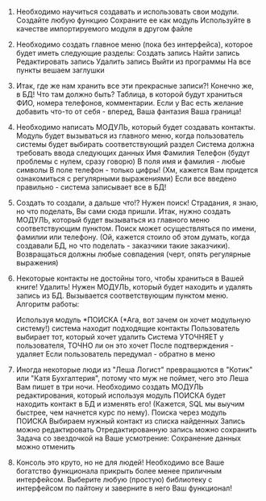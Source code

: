 1) Необходимо научиться создавать и использовать свои модули.
    Создайте любую функцию
    Сохраните ее как модуль
    Используйте в качестве импортируемого модуля в другом файле

2) Необходимо создать главное меню (пока без интерфейса), которое будет иметь следующие разделы:
    Создать запись
    Найти запись
    Редактировать запись
    Удалить запись
    Выйти из программы
На все пункты вешаем заглушки

3) Итак, где же нам хранить все эти прекрасные записи?! Конечно же, в БД! Что там должно быть?
Таблица, в которой будут храниться ФИО, номера телефонов, комментарии. Если у Вас есть желание добавить что-то от себя - вперед, Ваша фантазия Ваша граница!

4) Необходимо написать МОДУЛЬ, который будет создавать контакты.
   Модуль будет вызываться из главного меню, когда пользователь системы будет выбирать соответствующий раздел
   Система должна требовать ввода следующих данных
        Имя
        Фамилия
        Телефон (будут проблемы с нулем, сразу говорю)
    В поля имя и фамилия - любые символы
    В поле телефон - только цифры! (Хм, кажется Вам придется ознакомиться с регулярными выражениями)
    Если все введено правильно - система записывает все в БД!
    
5) Создать то создали, а дальше что!?
Нужен поиск! Страдания, я знаю, но что поделать, Вы сами сюда пришли.
Итак, нужно создать МОДУЛЬ, который будет вызываться из главного меню соответствующим пунктом. 
Поиск может осуществляться по имени, фамилии или телефону. (Ой, кажется стоило об этом думать, когда создавали БД, но что поделать - заказчики такие заказчики).
Возвращаться должны любые совпадения (черт, опять регулярные выражения)

6) Некоторые контакты не достойны того, чтобы храниться в Вашей книге! Удалить!
Нужен МОДУЛЬ, который будет находить и удалять запись из БД. Вызывается соответствующим пунктом меню.
Алгоритм работы:

    Используя модуль *ПОИСКА (*Ага, вот зачем он хочет модульную систему!) система находит подходящие контакты
    Пользователь выбирает тот, который хочет удалить
    Система УТОЧНЯЕТ у пользователя, ТОЧНО ли он это хочет
    После подтверждения - удаляет
    Если пользователь передумал - обратно в меню
    
7) Иногда некоторые люди из "Леша Логист" превращаются в "Котик" или "Катя Бухгалтерия", потому что муж не поймет, чего это Леша Вам пишет в три ночи.
Необходимо создать МОДУЛЬ редактирования, который используя модуль ПОИСКА будет находить контакт в БД и изменять его! (Кажется, SQL мы выучим быстрее, чем начнется курс по нему).
    Поиска через модуль ПОИСКА
    Выбираем нужный контакт из списка найденных
    Запись можно редактировать
    Отредактированную запись можно сохранить
    Задача со звездочкой на Ваше усмотрение: Сохранение данных можно отменить
    

8) Консоль это круто, но не для людей! Необходимо все Ваше богатство функционала прикрыть более менее приличным интерфейсом. 
Выберите любую (простую) библиотеку с интерфейсом по пайтону и заверните в него Ваш функционал!

